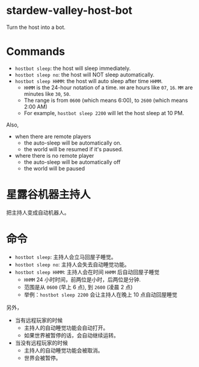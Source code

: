 # stardew-valley-host-bot
Turn the host into a bot.

# Commands

- `hostbot sleep`: the host will sleep immediately.
- `hostbot sleep no`: the host will NOT sleep automatically.
- `hostbot sleep HHMM`: the host will auto sleep after time `HHMM`.
  - `HHMM` is the 24-hour notation of a time. `HH` are hours like `07`, `16`. `MM` are minutes like `30`, `50`.
  - The range is from `0600` (which means 6:00), to `2600` (which means 2:00 AM)
  - For example, `hostbot sleep 2200` will let the host sleep at 10 PM.

Also, 
- when there are remote players
  - the auto-sleep will be automatically on.
  - the world will be resumed if it's paused.
- where there is no remote player
  - the auto-sleep will be automatically off
  - the world will be paused

# 星露谷机器主持人
把主持人变成自动机器人。

# 命令

- `hostbot sleep`: 主持人会立马回屋子睡觉。
- `hostbot sleep no`: 主持人会失去自动睡觉功能。
- `hostbot sleep HHMM`: 主持人会在时间 `HHMM` 后自动回屋子睡觉
  - `HHMM` 24 小时时间，前两位是小时，后两位是分钟.
  - 范围是从 `0600` (早上 6 点), 到 `2600` (凌晨 2 点)
  - 举例：`hostbot sleep 2200` 会让主持人在晚上 10 点自动回屋睡觉

另外，
- 当有远程玩家的时候
  - 主持人的自动睡觉功能会自动打开。
  - 如果世界被暂停的话，会自动继续运转。
- 当没有远程玩家的时候
  - 主持人的自动睡觉功能会被取消。
  - 世界会被暂停。
